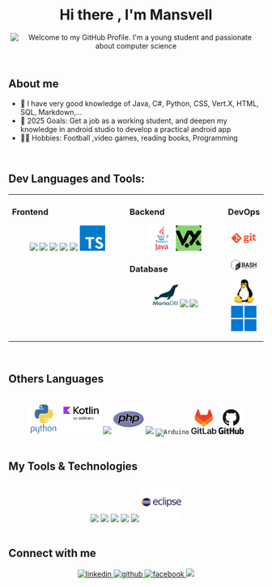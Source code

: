 
<h1 align="center">
    Hi there , I'm Mansvell 
</h1>

<p align='center' style='margin: 16px 4px 8px;'>
    <img src="https://readme-typing-svg.herokuapp.com?font=Fira+Code&pause=1000&color=54A6FF&center=true&vCenter=true&multiline=true&width=710&height=70&lines=Welcome+to+my+GitHub+Profile;I'm+a+young+student+and+passionate+about+computer+science"
 alt="Welcome to my GitHub Profile. I'm a young student and passionate about computer science " />
</p>
<br>

<h2> About me </h2> 
<ul>
    <li>🌱 I have very good knowledge of Java, C#, Python, CSS, Vert.X, HTML, SQL, Markdown,...  </li>
    <li>👯 2025 Goals: Get a job as a working student, and deepen my knowledge in android studio to develop a practical android app </li>
    <li>🧖‍♂️ Hobbies: Football ,video games, reading books, Programming </li>
</ul>
<br>


## Dev Languages and Tools: 
 
<table><tr><td valign="top" width="55%">

### Frontend
<div align="center">  
  <code><img height="50" src="https://profilinator.rishav.dev/skills-assets/html5-original-wordmark.svg"></code>
    <code><img height="50" src="https://profilinator.rishav.dev/skills-assets/css3-original-wordmark.svg"></code>
  <code><img height="50" src="https://profilinator.rishav.dev/skills-assets/javascript-original.svg"></code>
  <code><img height="50" src="https://profilinator.rishav.dev/skills-assets/bootstrap-plain.svg"></code>
  <code><img height="50" src="https://profilinator.rishav.dev/skills-assets/react-original-wordmark.svg"></code>
  <code><img height="50" src="https://raw.githubusercontent.com/github/explore/80688e429a7d4ef2fca1e82350fe8e3517d3494d/topics/typescript/typescript.png"></code>
</div>

</td><td valign="top" width="80%">
    
### Backend  
<div align="center">  
<code><img height="50" src="https://raw.githubusercontent.com/devicons/devicon/master/icons/java/java-original-wordmark.svg"></code>
<code><img height="50" src="https://raw.githubusercontent.com/devicons/devicon/master/icons/vertx/vertx-original.svg" style="filter: invert(1)"></code>
</div>  

### Database  
<div align="center">  
    <code><img height="50" src="https://raw.githubusercontent.com/devicons/devicon/master/icons/mariadb/mariadb-original-wordmark.svg"></code>
    <code><img height="50" src="https://profilinator.rishav.dev/skills-assets/mysql-original-wordmark.svg"></code>
    <code><img height="50" src="https://profilinator.rishav.dev/skills-assets/postgresql-original-wordmark.svg"></code>
</div>

</td><td valign="top" width="80%">

    
### DevOps  
<div align="center">  

<code><img height="50" src="https://raw.githubusercontent.com/devicons/devicon/master/icons/git/git-plain-wordmark.svg"></code>
<code><img height="50" src="https://raw.githubusercontent.com/github/explore/80688e429a7d4ef2fca1e82350fe8e3517d3494d/topics/bash/bash.png"></code>
<code><img height="50" src="https://raw.githubusercontent.com/devicons/devicon/master/icons/linux/linux-original.svg"></code>
<code><img height="50" src="https://raw.githubusercontent.com/github/explore/80688e429a7d4ef2fca1e82350fe8e3517d3494d/topics/windows/windows.png"></code>
</div>

</td></tr></table>  

<br> 

## Others Languages
<div align="center">
<code><img height="60" src="https://raw.githubusercontent.com/devicons/devicon/master/icons/python/python-original-wordmark.svg"></code>
<code><img height="80" src="https://raw.githubusercontent.com/devicons/devicon/master/icons/kotlin/kotlin-original-wordmark.svg"></code>
<!-- Markdown -->
<code><img height="60" src="https://cdn.jsdelivr.net/gh/dcurtis/markdown-mark@master/svg/markdown-mark.svg" ></code>
<!-- PHP -->
<code><img height="60" src="https://raw.githubusercontent.com/devicons/devicon/55609aa5bd817ff167afce0d965585c92040787a/icons/php/php-original.svg"></code>
<code><img height="50" src="https://profilinator.rishav.dev/skills-assets/c-original.svg"></code>
<code><img height="50" src="https://profilinator.rishav.dev/skills-assets/arduino.png" alt="Arduino"></code>
<code><img height="50" src="https://raw.githubusercontent.com/devicons/devicon/master/icons/gitlab/gitlab-original-wordmark.svg"></code>
<code><img height="50" src="https://raw.githubusercontent.com/devicons/devicon/master/icons/github/github-original-wordmark.svg"></code>
</div>

<br>

## My Tools & Technologies
<div align="center">
<code><img height="50" src="https://upload.wikimedia.org/wikipedia/commons/thumb/9/9c/IntelliJ_IDEA_Icon.svg/512px-IntelliJ_IDEA_Icon.svg.png"></code>
<code><img height="50" src="https://upload.wikimedia.org/wikipedia/commons/thumb/9/9a/Visual_Studio_Code_1.35_icon.svg/512px-Visual_Studio_Code_1.35_icon.svg.png"></code>
<!-- Android Studio -->
<code><img height="50" src="https://developer.android.com/static/studio/images/studio-icon.svg"></code>
<!-- PyCharm -->
<code><img height="50" src="https://upload.wikimedia.org/wikipedia/commons/thumb/1/1d/PyCharm_Icon.svg/512px-PyCharm_Icon.svg.png"></code>
<!-- CLion -->
<code><img height="50" src="https://resources.jetbrains.com/storage/products/clion/img/meta/clion_logo_300x300.png"></code>
<!-- Eclipse -->
<code><img height="80" src="https://raw.githubusercontent.com/devicons/devicon/master/icons/eclipse/eclipse-original-wordmark.svg"></code>
</div>

<br>

## Connect with me  
<div align="center">
<a href="http://www.linkedin.com/in/%20mansvell-nkwanga-59a0a8279" target="_blank">
<img src=https://img.shields.io/badge/linkedin-%231E77B5.svg?&style=for-the-badge&logo=linkedin&logoColor=white alt=linkedin style="margin-bottom: 5px;" />
</a> 
<a href="https://github.com/mansvell" target="_blank">
<img src=https://img.shields.io/badge/github-%2324292e.svg?&style=for-the-badge&logo=github&logoColor=white alt=github style="margin-bottom: 5px;" />
</a>
<a href="https://www.facebook.com/share/19Ek7xyATk/?mibextid=wwXIfr" target="_blank">
<img src="https://img.shields.io/badge/facebook-%232E87FB.svg?&amp;style=for-the-badge&amp;logo=facebook&amp;logoColor=white" alt="facebook" style="margin-bottom: 5px;">
<a href="www.youtube.com/@mansvellnkwanga4173" target="_blank" >
<code><img height="30" src="https://www.gstatic.com/youtube/img/branding/youtubelogo/svg/youtubelogo.svg"></code>
</a>
</div>  

<br> 

